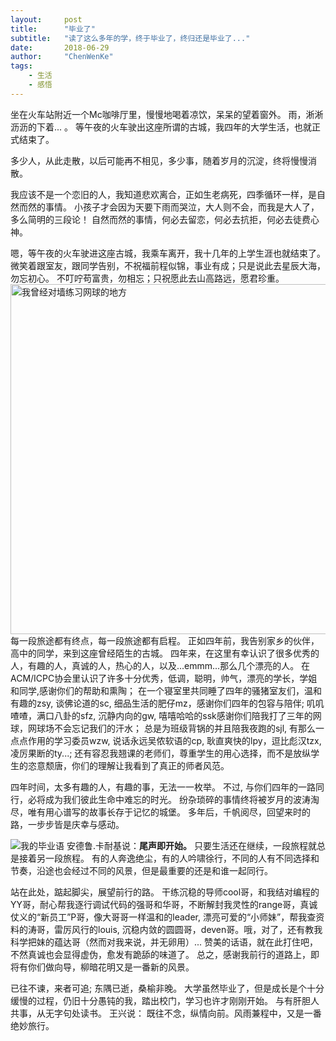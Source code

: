 ```yaml
---
layout:     post
title:      "毕业了"
subtitle:   "读了这么多年的学，终于毕业了，终归还是毕业了..."
date:       2018-06-29
author:     "ChenWenKe"
tags:
    - 生活
    - 感悟
---
```


坐在火车站附近一个Mc咖啡厅里，慢慢地喝着凉饮，呆呆的望着窗外。 雨，淅淅沥沥的下着... 。 等午夜的火车驶出这座所谓的古城，我四年的大学生活，也就正式结束了。 

多少人，从此走散，以后可能再不相见，多少事，随着岁月的沉淀，终将慢慢消散。 

我应该不是一个恋旧的人，我知道悲欢离合，正如生老病死，四季循环一样，是自然而然的事情。 小孩子才会因为天要下雨而哭泣，大人则不会，而我是大人了，多么简明的三段论！   自然而然的事情，何必去留恋，何必去抗拒，何必去徒费心神。


嗯，等午夜的火车驶进这座古城，我乘车离开，我十几年的上学生涯也就结束了。 
微笑着跟室友，跟同学告别，不祝福前程似锦，事业有成；只是说此去星辰大海，勿忘初心。 不叮咛苟富贵，勿相忘；只祝愿此去山高路远，愿君珍重。
<img src="/blog/img/graduated_photo.JPG" alt="我曾经对墙练习网球的地方" width=560 />
每一段旅途都有终点，每一段旅途都有启程。 正如四年前，我告别家乡的伙伴，高中的同学，来到这座曾经陌生的古城。 
四年来，在这里有幸认识了很多优秀的人，有趣的人，真诚的人，热心的人，以及...emmm...那么几个漂亮的人。 
在ACM/ICPC协会里认识了许多十分优秀，低调，聪明，帅气，漂亮的学长，学姐和同学,感谢你们的帮助和熏陶； 在一个寝室里共同睡了四年的骚猪室友们，温和有趣的zsy, 谈佛论道的sc, 细品生活的肥仔mz，感谢你们四年的包容与陪伴; 叽叽喳喳，满口八卦的sfz, 沉静内向的gw, 嘻嘻哈哈的ssk感谢你们陪我打了三年的网球，网球场不会忘记我们的汗水； 总是为班级背锅的并且陪我夜跑的sjl, 有那么一点点作用的学习委员wzw, 说话永远吴侬软语的cp, 耿直爽快的lpy，逗比彪汉tzx, 凌厉果断的ty...; 还有容忍我翘课的老师们，尊重学生的用心选择，而不是放纵学生的恣意颓唐，你们的理解让我看到了真正的师者风范。

四年时间，太多有趣的人，有趣的事，无法一一枚举。 不过, 与你们四年的一路同行，必将成为我们彼此生命中难忘的时光。 纷杂琐碎的事情终将被岁月的波涛淘尽，唯有用心谱写的故事长存于记忆的城堡。 多年后，千帆阅尽，回望来时的路，一步步皆是庆幸与感动。  

![我的毕业语](/blog/img/graduated_me.JPG)
安德鲁.卡耐基说：**尾声即开始。** 只要生活还在继续，一段旅程就总是接着另一段旅程。 有的人奔逸绝尘，有的人吟啸徐行，不同的人有不同选择和节奏，沿途也会经过不同的风景，但是最重要的还是和谁一起同行。 

站在此处，踮起脚尖，展望前行的路。 干练沉稳的导师cool哥，和我结对编程的YY哥，耐心帮我逐行调试代码的强哥和华哥，不断解封我灵性的range哥，真诚仗义的“新员工”P哥，像大哥哥一样温和的leader, 漂亮可爱的“小师妹”，帮我查资料的涛哥，雷厉风行的louis, 沉稳内敛的圆圆哥，deven哥。哦，对了，还有教我科学把妹的蕴达哥（然而对我来说，并无卵用）... 赞美的话语，就在此打住吧，不然真诚也会显得虚伪，愈发有跪舔的味道了。 总之，感谢我前行的道路上，即将有你们做向导，柳暗花明又是一番新的风景。

已往不谏，来者可追; 东隅已逝，桑榆非晚。 大学虽然毕业了，但是成长是个十分缓慢的过程，仍旧十分愚钝的我，踏出校门，学习也许才刚刚开始。 与有肝胆人共事，从无字句处读书。 王兴说： 既往不念，纵情向前。风雨兼程中，又是一番绝妙旅行。









